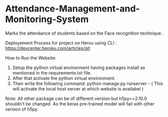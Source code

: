 # Attendance-Management-and-Monitoring-System

Marks the attendance of students based on the Face recognition technique.

Deployement Process for project on Herou using CLI :
https://devcenter.heroku.com/articles/git

How to Run the Website:
1. Setup the python virtual environment having packages install as mentioned in the requirements.txt file.
2. After that activate the python virtual environment.
3. Then write the following command:
    python manage.py runserver -  ( This will activate the local host server at which website is availabel )
    


Note: All other package can be of different version but h5py==2.10.0 shouldn't be changed. As the keras pre-trained model will fail with other version of h5py.
